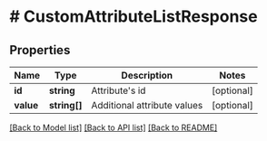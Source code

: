 # # CustomAttributeListResponse

## Properties

Name | Type | Description | Notes
------------ | ------------- | ------------- | -------------
**id** | **string** | Attribute&#39;s id | [optional]
**value** | **string[]** | Additional attribute values | [optional]

[[Back to Model list]](../../README.md#models) [[Back to API list]](../../README.md#endpoints) [[Back to README]](../../README.md)
